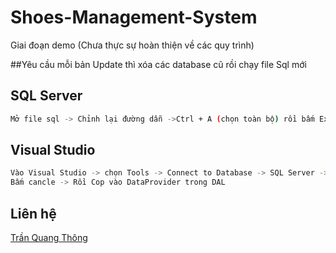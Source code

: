 # Shoes-Management-System
Giai đoạn demo (Chưa thực sự hoàn thiện về các quy trình)

##Yêu cầu mỗi bản Update thì xóa các database cũ rồi chạy file Sql mới

## SQL Server
```bash
Mở file sql -> Chỉnh lại đường dẫn ->Ctrl + A (chọn toàn bộ) rồi bấm Excute cho chạy dữ liệu
```

## Visual Studio
```bash
Vào Visual Studio -> chọn Tools -> Connect to Database -> SQL Server -> Nhập tên của Server Name -> bấm chọn Database dưới -> Test Connection -> Advanced -> Copy đoạn dưới ->
Bấm cancle -> Rồi Cop vào DataProvider trong DAL
```

## Liên hệ
[Trần Quang Thông](https://www.facebook.com/quangthong211101)
